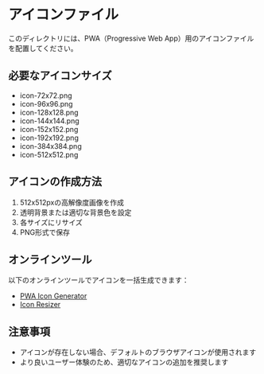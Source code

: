 # アイコンファイル

このディレクトリには、PWA（Progressive Web App）用のアイコンファイルを配置してください。

## 必要なアイコンサイズ

- icon-72x72.png
- icon-96x96.png
- icon-128x128.png
- icon-144x144.png
- icon-152x152.png
- icon-192x192.png
- icon-384x384.png
- icon-512x512.png

## アイコンの作成方法

1. 512x512pxの高解像度画像を作成
2. 透明背景または適切な背景色を設定
3. 各サイズにリサイズ
4. PNG形式で保存

## オンラインツール

以下のオンラインツールでアイコンを一括生成できます：
- [PWA Icon Generator](https://www.pwabuilder.com/imageGenerator)
- [Icon Resizer](https://iconifier.net/)

## 注意事項

- アイコンが存在しない場合、デフォルトのブラウザアイコンが使用されます
- より良いユーザー体験のため、適切なアイコンの追加を推奨します